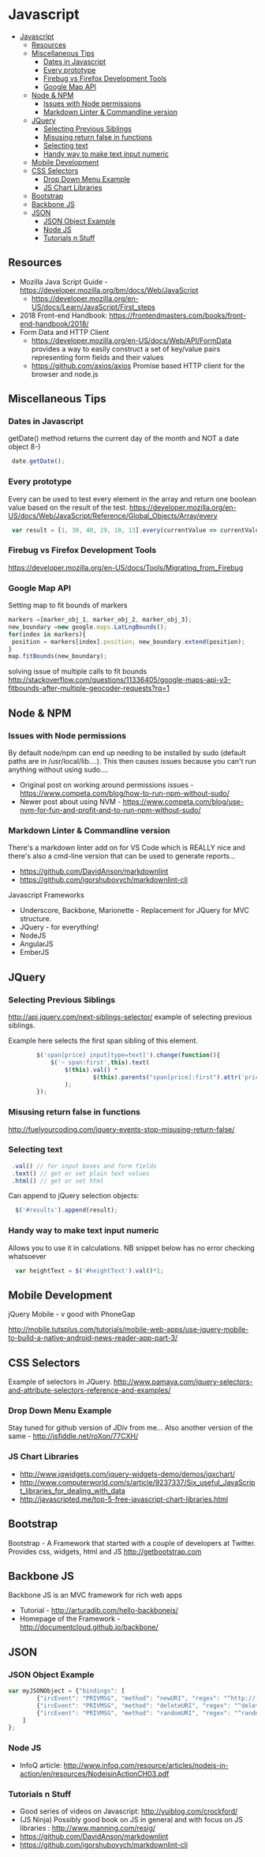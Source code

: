 # Javascript

- [Javascript](#javascript)
  - [Resources](#resources)
  - [Miscellaneous Tips](#miscellaneous-tips)
    - [Dates in Javascript](#dates-in-javascript)
    - [Every prototype](#every-prototype)
    - [Firebug vs Firefox Development Tools](#firebug-vs-firefox-development-tools)
    - [Google Map API](#google-map-api)
  - [Node & NPM](#node--npm)
    - [Issues with Node permissions](#issues-with-node-permissions)
    - [Markdown Linter & Commandline version](#markdown-linter--commandline-version)
  - [JQuery](#jquery)
    - [Selecting Previous Siblings](#selecting-previous-siblings)
    - [Misusing return false in functions](#misusing-return-false-in-functions)
    - [Selecting text](#selecting-text)
    - [Handy way to make text input numeric](#handy-way-to-make-text-input-numeric)
  - [Mobile Development](#mobile-development)
  - [CSS Selectors](#css-selectors)
    - [Drop Down Menu Example](#drop-down-menu-example)
    - [JS Chart Libraries](#js-chart-libraries)
  - [Bootstrap](#bootstrap)
  - [Backbone JS](#backbone-js)
  - [JSON](#json)
    - [JSON Object Example](#json-object-example)
    - [Node JS](#node-js)
    - [Tutorials n Stuff](#tutorials-n-stuff)

## Resources

- Mozilla Java Script Guide -
    <https://developer.mozilla.org/bm/docs/Web/JavaScript>
  - <https://developer.mozilla.org/en-US/docs/Learn/JavaScript/First_steps>
- 2018 Front-end Handbook:
    <https://frontendmasters.com/books/front-end-handbook/2018/>
- Form Data and HTTP Client
  - <https://developer.mozilla.org/en-US/docs/Web/API/FormData>
        provides a way to easily construct a set of key/value pairs representing form fields and their values
  - <https://github.com/axios/axios> Promise based HTTP client for the browser and node.js

## Miscellaneous Tips

### Dates in Javascript

getDate() method returns the current day of the month and NOT a date
object 8-)

```javascript
 date.getDate();
```

### Every prototype

Every can be used to test every element in the array and return one
boolean value based on the result of the test.
<https://developer.mozilla.org/en-US/docs/Web/JavaScript/Reference/Global_Objects/Array/every>

```javascript
 var result = [1, 30, 40, 29, 10, 13].every(currentValue => currentValue <= 40);
```

### Firebug vs Firefox Development Tools

<https://developer.mozilla.org/en-US/docs/Tools/Migrating_from_Firebug>

### Google Map API

Setting map to fit bounds of markers

```javascript
markers =[marker_obj_1, marker_obj_2, marker_obj_3];
new_boundary =new google.maps.LatLngBounds();
for(index in markers){
 position = markers[index].position; new_boundary.extend(position);
}
map.fitBounds(new_boundary);
```

solving issue of multiple calls to fit bounds
<http://stackoverflow.com/questions/11336405/google-maps-api-v3-fitbounds-after-multiple-geocoder-requests?rq=1>

## Node & NPM

### Issues with Node permissions

By default node/npm can end up needing to be installed by sudo (default
paths are in /usr/local/lib\....). This then causes issues because you
can\'t run anything without using sudo\....

- Original post on working around permissions issues -
    <https://www.competa.com/blog/how-to-run-npm-without-sudo/>
- Newer post about using NVM -
    <https://www.competa.com/blog/use-nvm-for-fun-and-profit-and-to-run-npm-without-sudo/>

### Markdown Linter & Commandline version

There\'s a markdown linter add on for VS Code which is REALLY nice and
there\'s also a cmd-line version that can be used to generate
reports\...

- <https://github.com/DavidAnson/markdownlint>
- <https://github.com/igorshubovych/markdownlint-cli>

Javascript Frameworks

- Underscore, Backbone, Marionette - Replacement for JQuery for MVC
    structure.
- JQuery - for everything!
- NodeJS
- AngularJS
- EmberJS

## JQuery

### Selecting Previous Siblings

<http://api.jquery.com/next-siblings-selector/> example of selecting
previous siblings.

Example here selects the first span sibling of this element.

```javascript
        $('span[price] input[type=text]').change(function(){
            $('~ span:first',this).text(
                $(this).val() *
                        $(this).parents("span[price]:first").attr('price')
                );
        });
```

### Misusing return false in functions

<http://fuelyourcoding.com/jquery-events-stop-misusing-return-false/>

### Selecting text

```javascript
 .val() // for input boxes and form fields
 .text() // get or set plain text values
 .html() // get or set html
```

Can append to jQuery selection objects:

```javascript
  $('#results').append(result);
```

### Handy way to make text input numeric

Allows you to use it in calculations. NB snippet below has no error
checking whatsoever

```javascript
  var heightText = $('#heightText').val()*1;
```

## Mobile Development

jQuery Mobile - v good with PhoneGap

<http://mobile.tutsplus.com/tutorials/mobile-web-apps/use-jquery-mobile-to-build-a-native-android-news-reader-app-part-3/>

## CSS Selectors

Example of selectors in JQuery.
<http://www.pamaya.com/jquery-selectors-and-attribute-selectors-reference-and-examples/>

### Drop Down Menu Example

Stay tuned for github version of JDiv from me\... Also another version
of the same - <http://jsfiddle.net/roXon/77CXH/>

### JS Chart Libraries

- <http://www.jqwidgets.com/jquery-widgets-demo/demos/jqxchart/>
- <http://www.computerworld.com/s/article/9237337/Six_useful_JavaScript_libraries_for_dealing_with_data>
- <http://javascripted.me/top-5-free-javascript-chart-libraries.html>

## Bootstrap

Bootstrap - A Framework that started with a couple of developers at
Twitter. Provides css, widgets, html and JS <http://getbootstrap.com>

## Backbone JS

Backbone JS is an MVC framework for rich web apps

- Tutorial - <http://arturadib.com/hello-backbonejs/>
- Homepage of the Framework -
    <http://documentcloud.github.io/backbone/>

## JSON

### JSON Object Example

```javascript
var myJSONObject = {"bindings": [
        {"ircEvent": "PRIVMSG", "method": "newURI", "regex": "^http://.*"},
        {"ircEvent": "PRIVMSG", "method": "deleteURI", "regex": "^delete.*"},
        {"ircEvent": "PRIVMSG", "method": "randomURI", "regex": "^random.*"}
    ]
};
```

### Node JS

- InfoQ article:
    <http://www.infoq.com/resource/articles/nodejs-in-action/en/resources/NodejsinActionCH03.pdf>

### Tutorials n Stuff

- Good series of videos on Javascript: <http://yuiblog.com/crockford/>
- (JS Ninja) Possibly good book on JS in general and with focus on JS
    libraries : <http://www.manning.com/resig/>
- <https://github.com/DavidAnson/markdownlint>
- <https://github.com/igorshubovych/markdownlint-cli>
